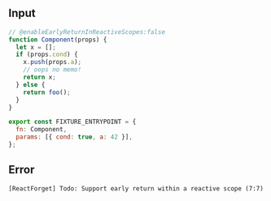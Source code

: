 
## Input

```javascript
// @enableEarlyReturnInReactiveScopes:false
function Component(props) {
  let x = [];
  if (props.cond) {
    x.push(props.a);
    // oops no memo!
    return x;
  } else {
    return foo();
  }
}

export const FIXTURE_ENTRYPOINT = {
  fn: Component,
  params: [{ cond: true, a: 42 }],
};

```


## Error

```
[ReactForget] Todo: Support early return within a reactive scope (7:7)
```
          
      